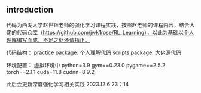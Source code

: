 
## introduction

代码为西湖大学赵世钰老师的强化学习课程实践，按照赵老师的课程内容，结合大佬的代码仓库（https://github.com/jwk1rose/RL_Learning），以此为基础以个人理解编写而成，不足之处还请指正。

代码结构：
practice package: 个人理解代码
scripts package: 大佬源代码

环境配置：
虚拟环境中
python=3.9
gym==0.23.0
pygame==2.5.2
torch==2.1.1
cuda=11.8
cudnn=8.9.2

此后会更新深度强化学习相关实践
2023.12.6  23：14
